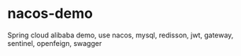 # nacos-demo
Spring cloud alibaba demo, use nacos, mysql, redisson, jwt, gateway, sentinel, openfeign, swagger

